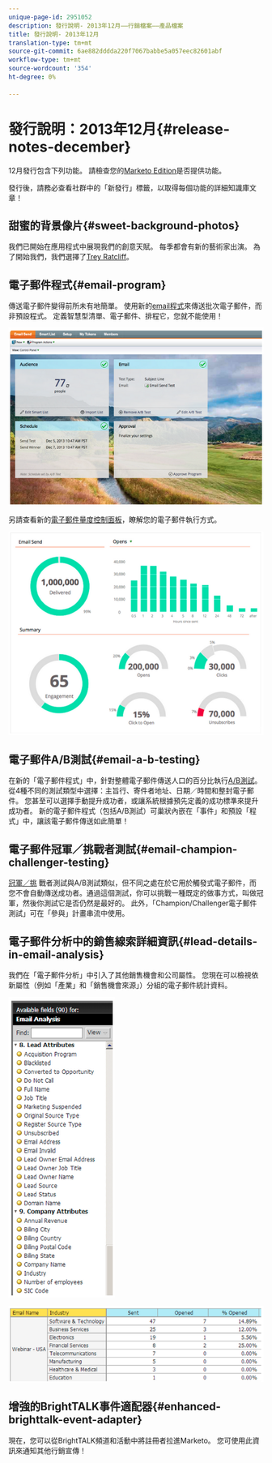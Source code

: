 ```yaml
---
unique-page-id: 2951052
description: 發行說明- 2013年12月——行銷檔案——產品檔案
title: 發行說明- 2013年12月
translation-type: tm+mt
source-git-commit: 6ae882dddda220f7067babbe5a057eec82601abf
workflow-type: tm+mt
source-wordcount: '354'
ht-degree: 0%

---
```



# 發行說明：2013年12月{#release-notes-december}

12月發行包含下列功能。 請檢查您的[Marketo Edition](https://docs.marketo.com/display/docs/assets/pricing.php)是否提供功能。

發行後，請務必查看社群中的「新發行」標籤，以取得每個功能的詳細知識庫文章！

## 甜蜜的背景像片{#sweet-background-photos}

我們已開始在應用程式中展現我們的創意天賦。 每季都會有新的藝術家出演。 為了開始我們，我們選擇了[Trey Ratcliff](https://stuckincustoms.smugmug.com/)。

## 電子郵件程式{#email-program}

傳送電子郵件變得前所未有地簡單。 使用新的[email程式](/help/marketo/product-docs/email-marketing/email-programs/creating-an-email-program/understanding-email-programs.md)來傳送批次電子郵件，而非預設程式。 定義智慧型清單、電子郵件、排程它，您就不能使用！

![](assets/image2014-9-22-17-3a19-3a55.png)

另請查看新的[電子郵件量度控制面板](/help/marketo/product-docs/email-marketing/email-programs/email-program-data/view-the-email-program-dashboard.md)，瞭解您的電子郵件執行方式。

![](assets/image2014-9-22-17-3a20-3a14.png)

## 電子郵件A/B測試{#email-a-b-testing}

在新的「電子郵件程式」中，針對整體電子郵件傳送人口的百分比執行[A/B測試](/help/marketo/product-docs/email-marketing/email-programs/email-program-actions/email-test-a-b-test/add-an-a-b-test.md)。 從4種不同的測試類型中選擇：主旨行、寄件者地址、日期／時間和整封電子郵件。 您甚至可以選擇手動提升成功者，或讓系統根據預先定義的成功標準來提升成功者。 新的電子郵件程式（包括A/B測試）可巢狀內嵌在「事件」和預設「程式」中，讓該電子郵件傳送如此簡單！

## 電子郵件冠軍／挑戰者測試{#email-champion-challenger-testing}

[冠軍／挑](/help/marketo/product-docs/email-marketing/general/functions-in-the-editor/email-tests-champion-challenger/add-an-email-champion-challenger.md) 戰者測試與A/B測試類似，但不同之處在於它用於觸發式電子郵件，而您不會自動傳送成功者。通過這個測試，你可以挑戰一種既定的做事方式，叫做冠軍，然後你測試它是否仍然是最好的。 此外，「Champion/Challenger電子郵件測試」可在「參與」計畫串流中使用。

## 電子郵件分析中的銷售線索詳細資訊{#lead-details-in-email-analysis}

我們在「電子郵件分析」中引入了其他銷售機會和公司屬性。 您現在可以檢視依新屬性（例如「產業」和「銷售機會來源」）分組的電子郵件統計資料。

![](assets/image2014-9-22-17-3a20-3a43.png)

![](assets/image2014-9-22-17-3a21-3a18.png)

## 增強的BrightTALK事件適配器{#enhanced-brighttalk-event-adapter}

現在，您可以從BrightTALK頻道和活動中將註冊者拉進Marketo。 您可使用此資訊來通知其他行銷宣傳！
